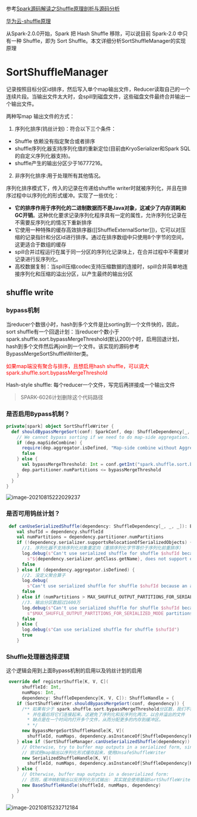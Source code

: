 参考[Spark源码解读之Shuffle原理剖析与源码分析](https://blog.csdn.net/qq_37142346/article/details/81875249)

[华为云-shuffle原理](https://www.cnblogs.com/weiyiming007/p/11244192.html)

从Spark-2.0.0开始，Spark 把 Hash Shuffle 移除，可以说目前 Spark-2.0 中只有一种 Shuffle，即为 Sort Shuffle。本文详细分析SortShuffleManager的实现原理

# SortShuffleManager

记录按照目标分区id排序，然后写入单个map输出文件，Reducer读取自己的一个连续片段。当输出文件太大时，会spill到磁盘文件，这些磁盘文件最终合并输出一个输出文件。

两种写map 输出文件的方式：

1.  序列化排序(钨丝计划)：符合以下三个条件：

   - Shuffle 依赖没有指定聚合或者排序
   - shuffle序列化器支持序列化值的重新定位(目前由KryoSerializer和Spark SQL的自定义序列化器支持)。
   - shuffle产生的输出分区少于16777216。
2.  非序列化排序:用于处理所有其他情况。

序列化排序模式下，传入的记录在传递给shuffle writer时就被序列化，并且在排序过程中以序列化的形式缓冲。实现了一些优化：

- **它的排序作用于序列化的二进制数据而不是Java对象，这减少了内存消耗和GC开销**。这种优化要求记录序列化程序具有一定的属性，允许序列化记录在不需要反序列化的情况下重新排序
- 它使用一种特殊的缓存高效排序器([[ShuffleExternalSorter]])，它可以对压缩的记录指针和分区id进行排序。通过在排序数组中只使用8个字节的空间，这更适合于数组的缓存
- spill合并过程运行在属于同一分区的序列化记录块上，在合并过程中不需要对记录进行反序列化。
- 高校数据复制：当spill压缩codec支持压缩数据的连接时，spill合并简单地连接序列化和压缩的溢出分区，以产生最终的输出分区

## shuffle write

### bypass机制

当reducer个数很小时，hash到多个文件是比sorting到一个文件快的，因此，sort shuffle有一个回退计划：当reducer个数小于spark.shuffle.sort.bypassMergeThreshold(默认200)个时，启用回退计划，hash到多个文件然后再join到一个文件。该实现的源码参考BypassMergeSortShuffleWriter类。

<font color=red>如果map端没有聚合与排序，且想启用hash shuffle，可以调大spark.shuffle.sort.bypassMergeThreshold</font>

Hash-style shuffle:  每个reducer一个文件，写完后再拼接成一个输出文件

>  SPARK-6026计划删除这个代码路径

### 是否启用Bypass机制？

```scala
private[spark] object SortShuffleWriter {
  def shouldBypassMergeSort(conf: SparkConf, dep: ShuffleDependency[_, _, _]): Boolean = {
    // We cannot bypass sorting if we need to do map-side aggregation.
    if (dep.mapSideCombine) {
      require(dep.aggregator.isDefined, "Map-side combine without Aggregator specified!")
      false
    } else {
      val bypassMergeThreshold: Int = conf.getInt("spark.shuffle.sort.bypassMergeThreshold", 200)
      dep.partitioner.numPartitions <= bypassMergeThreshold
    }
  }
}
```

![image-20210815222029237](https://piggo-picture.oss-cn-hangzhou.aliyuncs.com/image/image-20210815222029237.png)

### 是否可用钨丝计划？

```scala
 def canUseSerializedShuffle(dependency: ShuffleDependency[_, _, _]): Boolean = {
    val shufId = dependency.shuffleId
    val numPartitions = dependency.partitioner.numPartitions
    if (!dependency.serializer.supportsRelocationOfSerializedObjects) {
      //1. 序列化器不支持序列化对象重定向（重排序列化字节等价于序列化前重排序）
      log.debug(s"Can't use serialized shuffle for shuffle $shufId because the serializer, " +
        s"${dependency.serializer.getClass.getName}, does not support object relocation")
      false
    } else if (dependency.aggregator.isDefined) {
      //2. 没定义聚合算子
      log.debug(
        s"Can't use serialized shuffle for shuffle $shufId because an aggregator is defined")
      false
    } else if (numPartitions > MAX_SHUFFLE_OUTPUT_PARTITIONS_FOR_SERIALIZED_MODE) {
      //3. 输出分区数超过1600万
      log.debug(s"Can't use serialized shuffle for shuffle $shufId because it has more than " +
        s"$MAX_SHUFFLE_OUTPUT_PARTITIONS_FOR_SERIALIZED_MODE partitions")
      false
    } else {
      log.debug(s"Can use serialized shuffle for shuffle $shufId")
      true
    }
```



### Shuffle处理器选择逻辑

这个逻辑会用到上面Bypass机制的启用以及钨丝计划的启用

```scala
 override def registerShuffle[K, V, C](
      shuffleId: Int,
      numMaps: Int,
      dependency: ShuffleDependency[K, V, C]): ShuffleHandle = {
    if (SortShuffleWriter.shouldBypassMergeSort(conf, dependency)) {
      /** 如果有少于 spark.shuffle.sort.bypassMergeThreshold分区数，我们不需要map端的聚合，然后直接编写numPartitions文件，
        * 并在最后将它们连接起来。这避免了序列化和反序列化两次，以合并溢出的文件
        * 缺点是在一个时间内打开多个文件，从而分配更多的内存到缓冲区。
        * */
      new BypassMergeSortShuffleHandle[K, V](
        shuffleId, numMaps, dependency.asInstanceOf[ShuffleDependency[K, V, V]])
    } else if (SortShuffleManager.canUseSerializedShuffle(dependency)) {
      // Otherwise, try to buffer map outputs in a serialized form, since this is more efficient: UnsafeShuffleWriter
      // 尝试把map输出以序列化形式缓存起来，使用UnsafeShuffleWriter 
      new SerializedShuffleHandle[K, V](
        shuffleId, numMaps, dependency.asInstanceOf[ShuffleDependency[K, V, V]])
    } else {
      // Otherwise, buffer map outputs in a deserialized form:
      // 否则，缓冲映射输出以反序列化形式输出: 其实就会使用基础SortShuffleWriter
      new BaseShuffleHandle(shuffleId, numMaps, dependency)
    }
  }
```

![image-20210815232712184](https://piggo-picture.oss-cn-hangzhou.aliyuncs.com/image/image-20210815232712184.png)


